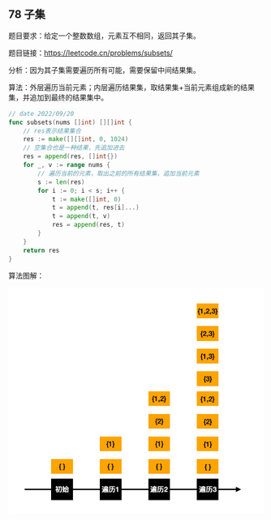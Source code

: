 ## 78 子集

题目要求：给定一个整数数组，元素互不相同，返回其子集。

题目链接：https://leetcode.cn/problems/subsets/

分析：因为其子集需要遍历所有可能，需要保留中间结果集。

算法：外层遍历当前元素；内层遍历结果集，取结果集+当前元素组成新的结果集，并追加到最终的结果集中。

```go
// date 2022/09/20
func subsets(nums []int) [][]int {
    // res表示结果集合
    res := make([][]int, 0, 1024)
    // 空集合也是一种结果，先追加进去
    res = append(res, []int{})
    for _, v := range nums {
        // 遍历当前的元素，取出之前的所有结果集，追加当前元素
        s := len(res)
        for i := 0; i < s; i++ {
            t := make([]int, 0)
            t = append(t, res[i]...)
            t = append(t, v)
            res = append(res, t)
        }
    }
    return res
}
```



算法图解：

![image-20220920211625521](../images/078.png)